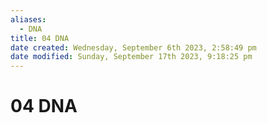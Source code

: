 ```yaml
---
aliases:
  - DNA
title: 04 DNA
date created: Wednesday, September 6th 2023, 2:58:49 pm
date modified: Sunday, September 17th 2023, 9:18:25 pm
---
```


# 04 DNA

